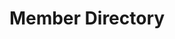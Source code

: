 ---
title: Member Directory
redirect_to: https://docs.google.com/spreadsheets/d/1bSQ3wRS8wzIXJqR4bg6VNy0Cy7z9B5ffMJZBJ6Gx3GY/edit?gid=30170603#gid=30170603
redirect_from: 
  - /Directory
  - /directory
---